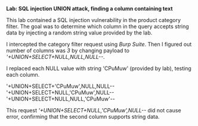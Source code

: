 **Lab: SQL injection UNION attack, finding a column containing text**

This lab contained a SQL injection vulnerability in the product category filter. The goal was to determine which column in the query accepts string data by injecting a random string value provided by the lab.

I intercepted the category filter request using *Burp Suite*. 
Then I figured out number of columns was *3* by changing payload to *'+UNION+SELECT+NULL,NULL,NULL--*.

I replaced each NULL value with string 'CPuMuw' (provided by lab), testing each column.

'+UNION+SELECT+'CPuMuw',NULL,NULL--  
'+UNION+SELECT+NULL,'CPuMuw',NULL--  
'+UNION+SELECT+NULL,NULL,'CPuMuw'--  

This request *'+UNION+SELECT+NULL,'CPuMuw',NULL--* did not cause error, confirming that the second column supports string data.

